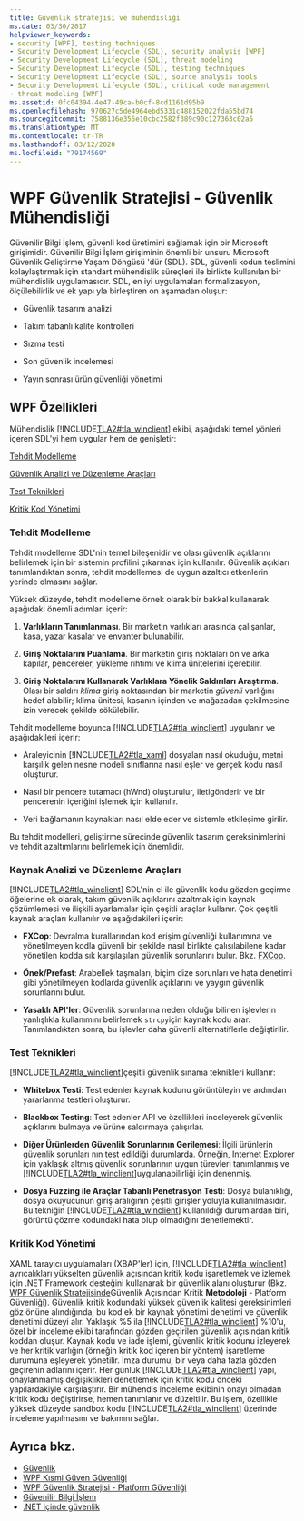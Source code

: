 ```yaml
---
title: Güvenlik stratejisi ve mühendisliği
ms.date: 03/30/2017
helpviewer_keywords:
- security [WPF], testing techniques
- Security Development Lifecycle (SDL), security analysis [WPF]
- Security Development Lifecycle (SDL), threat modeling
- Security Development Lifecycle (SDL), testing techniques
- Security Development Lifecycle (SDL), source analysis tools
- Security Development Lifecycle (SDL), critical code management
- threat modeling [WPF]
ms.assetid: 0fc04394-4e47-49ca-b0cf-8cd1161d95b9
ms.openlocfilehash: 970627c5de4964ebd5331c488152022fda55bd74
ms.sourcegitcommit: 7588136e355e10cbc2582f389c90c127363c02a5
ms.translationtype: MT
ms.contentlocale: tr-TR
ms.lasthandoff: 03/12/2020
ms.locfileid: "79174569"
---
```

# <a name="wpf-security-strategy---security-engineering"></a>WPF Güvenlik Stratejisi - Güvenlik Mühendisliği
Güvenilir Bilgi İşlem, güvenli kod üretimini sağlamak için bir Microsoft girişimidir. Güvenilir Bilgi İşlem girişiminin önemli bir unsuru Microsoft Güvenlik Geliştirme Yaşam Döngüsü 'dür (SDL). SDL, güvenli kodun teslimini kolaylaştırmak için standart mühendislik süreçleri ile birlikte kullanılan bir mühendislik uygulamasıdır. SDL, en iyi uygulamaları formalizasyon, ölçülebilirlik ve ek yapı yla birleştiren on aşamadan oluşur:  
  
- Güvenlik tasarım analizi  
  
- Takım tabanlı kalite kontrolleri  
  
- Sızma testi  
  
- Son güvenlik incelemesi  
  
- Yayın sonrası ürün güvenliği yönetimi  
  
## <a name="wpf-specifics"></a>WPF Özellikleri  
 Mühendislik [!INCLUDE[TLA2#tla_winclient](../../../includes/tla2sharptla-winclient-md.md)] ekibi, aşağıdaki temel yönleri içeren SDL'yi hem uygular hem de genişletir:  
  
 [Tehdit Modelleme](#threat_modeling)  
  
 [Güvenlik Analizi ve Düzenleme Araçları](#tools)  
  
 [Test Teknikleri](#techniques)  
  
 [Kritik Kod Yönetimi](#critical_code)  
  
<a name="threat_modeling"></a>
### <a name="threat-modeling"></a>Tehdit Modelleme  
 Tehdit modelleme SDL'nin temel bileşenidir ve olası güvenlik açıklarını belirlemek için bir sistemin profilini çıkarmak için kullanılır. Güvenlik açıkları tanımlandıktan sonra, tehdit modellemesi de uygun azaltıcı etkenlerin yerinde olmasını sağlar.  
  
 Yüksek düzeyde, tehdit modelleme örnek olarak bir bakkal kullanarak aşağıdaki önemli adımları içerir:  
  
1. **Varlıkların Tanımlanması**. Bir marketin varlıkları arasında çalışanlar, kasa, yazar kasalar ve envanter bulunabilir.  
  
2. **Giriş Noktalarını Puanlama**. Bir marketin giriş noktaları ön ve arka kapılar, pencereler, yükleme rıhtımı ve klima ünitelerini içerebilir.  
  
3. **Giriş Noktalarını Kullanarak Varlıklara Yönelik Saldırıları Araştırma**. Olası bir saldırı *klima* giriş noktasından bir marketin *güvenli* varlığını hedef alabilir; klima ünitesi, kasanın içinden ve mağazadan çekilmesine izin verecek şekilde sökülebilir.  
  
 Tehdit modelleme boyunca [!INCLUDE[TLA2#tla_winclient](../../../includes/tla2sharptla-winclient-md.md)] uygulanır ve aşağıdakileri içerir:  
  
- Araleyicinin [!INCLUDE[TLA2#tla_xaml](../../../includes/tla2sharptla-xaml-md.md)] dosyaları nasıl okuduğu, metni karşılık gelen nesne modeli sınıflarına nasıl eşler ve gerçek kodu nasıl oluşturur.  
  
- Nasıl bir pencere tutamacı (hWnd) oluşturulur, iletigönderir ve bir pencerenin içeriğini işlemek için kullanılır.  
  
- Veri bağlamanın kaynakları nasıl elde eder ve sistemle etkileşime girilir.  
  
 Bu tehdit modelleri, geliştirme sürecinde güvenlik tasarım gereksinimlerini ve tehdit azaltımlarını belirlemek için önemlidir.  
  
<a name="tools"></a>
### <a name="source-analysis-and-editing-tools"></a>Kaynak Analizi ve Düzenleme Araçları  
 [!INCLUDE[TLA2#tla_winclient](../../../includes/tla2sharptla-winclient-md.md)] SDL'nin el ile güvenlik kodu gözden geçirme öğelerine ek olarak, takım güvenlik açıklarını azaltmak için kaynak çözümlemesi ve ilişkili ayarlamalar için çeşitli araçlar kullanır. Çok çeşitli kaynak araçları kullanılır ve aşağıdakileri içerir:  
  
- **FXCop**: Devralma kurallarından kod erişim güvenliği kullanımına ve yönetilmeyen kodla güvenli bir şekilde nasıl birlikte çalışılabilene kadar yönetilen kodda sık karşılaşılan güvenlik sorunlarını bulur. Bkz. [FXCop](https://docs.microsoft.com/previous-versions/dotnet/netframework-3.0/bb429476%28v=vs.80%29).  
  
- **Önek/Prefast**: Arabellek taşmaları, biçim dize sorunları ve hata denetimi gibi yönetilmeyen kodlarda güvenlik açıklarını ve yaygın güvenlik sorunlarını bulur.  
  
- **Yasaklı API'ler**: Güvenlik sorunlarına neden olduğu bilinen işlevlerin yanlışlıkla kullanımını belirlemek `strcpy`için kaynak kodu arar. Tanımlandıktan sonra, bu işlevler daha güvenli alternatiflerle değiştirilir.  
  
<a name="techniques"></a>
### <a name="testing-techniques"></a>Test Teknikleri  
 [!INCLUDE[TLA2#tla_winclient](../../../includes/tla2sharptla-winclient-md.md)]çeşitli güvenlik sınama teknikleri kullanır:  
  
- **Whitebox Testi**: Test edenler kaynak kodunu görüntüleyin ve ardından yararlanma testleri oluşturur.
  
- **Blackbox Testing**: Test edenler API ve özellikleri inceleyerek güvenlik açıklarını bulmaya ve ürüne saldırmaya çalışırlar.  
  
- **Diğer Ürünlerden Güvenlik Sorunlarının Gerilemesi**: İlgili ürünlerin güvenlik sorunları nın test edildiği durumlarda. Örneğin, Internet Explorer için yaklaşık altmış güvenlik sorunlarının uygun türevleri tanımlanmış ve [!INCLUDE[TLA2#tla_winclient](../../../includes/tla2sharptla-winclient-md.md)]uygulanabilirliği için denenmiş.  
  
- **Dosya Fuzzing ile Araçlar Tabanlı Penetrasyon Testi**: Dosya bulanıklığı, dosya okuyucunun giriş aralığının çeşitli girişler yoluyla kullanılmasıdır. Bu tekniğin [!INCLUDE[TLA2#tla_winclient](../../../includes/tla2sharptla-winclient-md.md)] kullanıldığı durumlardan biri, görüntü çözme kodundaki hata olup olmadığını denetlemektir.  
  
<a name="critical_code"></a>
### <a name="critical-code-management"></a>Kritik Kod Yönetimi  
 XAML tarayıcı uygulamaları (XBAP'ler) için, [!INCLUDE[TLA2#tla_winclient](../../../includes/tla2sharptla-winclient-md.md)] ayrıcalıkları yükselten güvenlik açısından kritik kodu işaretlemek ve izlemek için .NET Framework desteğini kullanarak bir güvenlik alanı oluşturur (Bkz. [WPF Güvenlik Stratejisinde](wpf-security-strategy-platform-security.md)Güvenlik Açısından Kritik **Metodoloji** - Platform Güvenliği). Güvenlik kritik kodundaki yüksek güvenlik kalitesi gereksinimleri göz önüne alındığında, bu kod ek bir kaynak yönetimi denetimi ve güvenlik denetimi düzeyi alır. Yaklaşık %5 ila [!INCLUDE[TLA2#tla_winclient](../../../includes/tla2sharptla-winclient-md.md)] %10'u, özel bir inceleme ekibi tarafından gözden geçirilen güvenlik açısından kritik koddan oluşur. Kaynak kodu ve iade işlemi, güvenlik kritik kodunu izleyerek ve her kritik varlığın (örneğin kritik kod içeren bir yöntem) işaretleme durumuna eşleyerek yönetilir. İmza durumu, bir veya daha fazla gözden geçirenin adlarını içerir. Her günlük [!INCLUDE[TLA2#tla_winclient](../../../includes/tla2sharptla-winclient-md.md)] yapı, onaylanmamış değişiklikleri denetlemek için kritik kodu önceki yapılardakiyle karşılaştırır. Bir mühendis inceleme ekibinin onayı olmadan kritik kodu değiştirirse, hemen tanımlanır ve düzeltilir. Bu işlem, özellikle yüksek düzeyde sandbox kodu [!INCLUDE[TLA2#tla_winclient](../../../includes/tla2sharptla-winclient-md.md)] üzerinde inceleme yapılmasını ve bakımını sağlar.  
  
## <a name="see-also"></a>Ayrıca bkz.

- [Güvenlik](security-wpf.md)
- [WPF Kısmi Güven Güvenliği](wpf-partial-trust-security.md)
- [WPF Güvenlik Stratejisi - Platform Güvenliği](wpf-security-strategy-platform-security.md)
- [Güvenilir Bilgi İşlem](https://www.microsoft.com/mscorp/twc/default.mspx)
- [.NET içinde güvenlik](../../standard/security/index.md)
